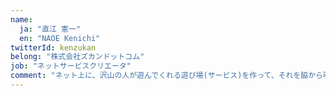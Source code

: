 ```yaml
---
name:
  ja: "直江 憲一"
  en: "NAOE Kenichi"
twitterId: kenzukan
belong: "株式会社ズカンドットコム"
job: "ネットサービスクリエータ"
comment: "ネット上に、沢山の人が遊んでくれる遊び場(サービス)を作って、それを脇から覗いているのが好きです。"
---
```

